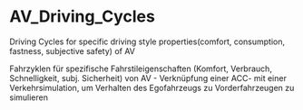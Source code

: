 # AV_Driving_Cycles
Driving Cycles for specific driving style properties(comfort, consumption, fastness, subjective safety) of AV


Fahrzyklen für spezifische Fahrstileigenschaften (Komfort, Verbrauch, Schnelligkeit, subj. Sicherheit) von AV - Verknüpfung einer ACC- mit einer Verkehrsimulation, um Verhalten des Egofahrzeugs zu Vorderfahrzeugen zu simulieren
